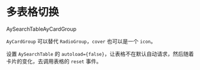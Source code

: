# 多表格切换

<Badge>AySearchTable</Badge><Badge>AyCardGroup</Badge>

`AyCardGroup` 可以替代 `RadioGroup`，`cover` 也可以是一个 `icon`。

设置 `AySearchTable` 的 `autoload={false}`，让表格不在默认自动请求，然后随着卡片的变化，去调用表格的 `reset` 事件。

<code src="./page/index.tsx" />
